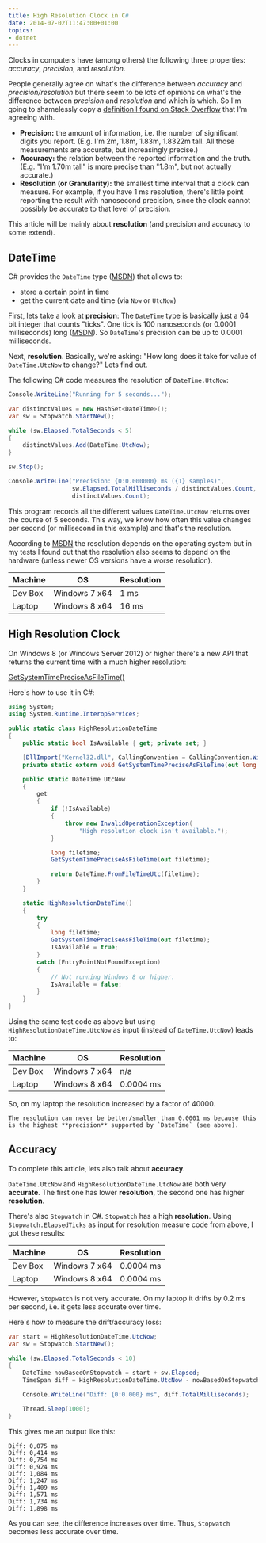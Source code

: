 ```yaml
---
title: High Resolution Clock in C#
date: 2014-07-02T11:47:00+01:00
topics:
- dotnet
---
```


Clocks in computers have (among others) the following three properties: *accuracy*, *precision*, and *resolution*.

People generally agree on what's the difference between *accuracy* and *precision/resolution* but there seem to be lots of opinions on what's the difference between *precision* and *resolution* and which is which. So I'm going to shamelessly copy a [definition I found on Stack Overflow](http://stackoverflow.com/a/16740505/614177) that I'm agreeing with.

* **Precision:** the amount of information, i.e. the number of significant digits you report. (E.g. I'm 2m, 1.8m, 1.83m, 1.8322m tall. All those measurements are accurate, but increasingly precise.)
* **Accuracy:** the relation between the reported information and the truth. (E.g. "I'm 1.70m tall" is more precise than "1.8m", but not actually accurate.)
* **Resolution (or Granularity):** the smallest time interval that a clock can measure. For example, if you have 1 ms resolution, there's little point reporting the result with nanosecond precision, since the clock cannot possibly be accurate to that level of precision.

This article will be mainly about **resolution** (and precision and accuracy to some extend).

## DateTime

C# provides the `DateTime` type ([MSDN](http://msdn.microsoft.com/EN-US/library/system.datetime.aspx)) that allows to:

* store a certain point in time
* get the current date and time (via `Now` or `UtcNow`)

First, lets take a look at **precision**: The `DateTime` type is basically just a 64 bit integer that counts "ticks". One tick is 100 nanoseconds (or 0.0001 milliseconds) long ([MSDN](http://msdn.microsoft.com/EN-US/library/system.datetime.ticks.aspx)). So `DateTime`'s precision can be up to 0.0001 milliseconds.

Next, **resolution**. Basically, we're asking: "How long does it take for value of `DateTime.UtcNow` to change?" Lets find out.

The following C# code measures the resolution of `DateTime.UtcNow`:

```c#
Console.WriteLine("Running for 5 seconds...");

var distinctValues = new HashSet<DateTime>();
var sw = Stopwatch.StartNew();

while (sw.Elapsed.TotalSeconds < 5)
{
    distinctValues.Add(DateTime.UtcNow);
}

sw.Stop();

Console.WriteLine("Precision: {0:0.000000} ms ({1} samples)",
                  sw.Elapsed.TotalMilliseconds / distinctValues.Count,
                  distinctValues.Count);
```

This program records all the different values `DateTime.UtcNow` returns over the course of 5 seconds. This way, we know how often this value changes per second (or millisecond in this example) and that's the resolution.

According to [MSDN](http://msdn.microsoft.com/EN-US/library/system.datetime.utcnow.aspx) the resolution depends on the operating system but in my tests I found out that the resolution also seems to depend on the hardware (unless newer OS versions have a worse resolution).

| Machine  | OS           |  Resolution |
| -------- | ------------- | ---------- |
| Dev Box  | Windows 7 x64 | 1 ms       |
| Laptop   | Windows 8 x64 | 16 ms      |

## High Resolution Clock

On Windows 8 (or Windows Server 2012) or higher there's a new API that returns the current time with a much higher resolution:

[GetSystemTimePreciseAsFileTime()](http://msdn.microsoft.com/en-us/library/windows/desktop/hh706895%28v=vs.85%29.aspx)

Here's how to use it in C#:

```c#
using System;
using System.Runtime.InteropServices;

public static class HighResolutionDateTime
{
    public static bool IsAvailable { get; private set; }

    [DllImport("Kernel32.dll", CallingConvention = CallingConvention.Winapi)]
    private static extern void GetSystemTimePreciseAsFileTime(out long filetime);

    public static DateTime UtcNow
    {
        get
        {
            if (!IsAvailable)
            {
                throw new InvalidOperationException(
                    "High resolution clock isn't available.");
            }

            long filetime;
            GetSystemTimePreciseAsFileTime(out filetime);

            return DateTime.FromFileTimeUtc(filetime);
        }
    }

    static HighResolutionDateTime()
    {
        try
        {
            long filetime;
            GetSystemTimePreciseAsFileTime(out filetime);
            IsAvailable = true;
        }
        catch (EntryPointNotFoundException)
        {
            // Not running Windows 8 or higher.
            IsAvailable = false;
        }
    }
}
```

Using the same test code as above but using `HighResolutionDateTime.UtcNow` as input (instead of `DateTime.UtcNow`) leads to:

| Machine  | OS            | Resolution |
| -------- | ------------- | ---------- |
| Dev Box  | Windows 7 x64 | n/a        |
| Laptop   | Windows 8 x64 | 0.0004 ms  |

So, on my laptop the resolution increased by a factor of 40000.

```note
The resolution can never be better/smaller than 0.0001 ms because this is the highest **precision** supported by `DateTime` (see above).
```

## Accuracy

To complete this article, lets also talk about **accuracy**.

`DateTime.UtcNow` and `HighResolutionDateTime.UtcNow` are both very **accurate**. The first one has lower **resolution**, the second one has higher **resolution**.

There's also `Stopwatch` in C#. `Stopwatch` has a high **resolution**. Using `Stopwatch.ElapsedTicks` as input for resolution measure code from above, I got these results:

| Machine  | OS            | Resolution |
| -------- | ------------- | ---------- |
| Dev Box  | Windows 7 x64 | 0.0004 ms  |
| Laptop   | Windows 8 x64 | 0.0004 ms  |

However, `Stopwatch` is not very accurate. On my laptop it drifts by 0.2 ms per second, i.e. it gets less accurate over time.

Here's how to measure the drift/accuracy loss:

```c#
var start = HighResolutionDateTime.UtcNow;
var sw = Stopwatch.StartNew();

while (sw.Elapsed.TotalSeconds < 10)
{
    DateTime nowBasedOnStopwatch = start + sw.Elapsed;
    TimeSpan diff = HighResolutionDateTime.UtcNow - nowBasedOnStopwatch;

    Console.WriteLine("Diff: {0:0.000} ms", diff.TotalMilliseconds);

    Thread.Sleep(1000);
}
```

This gives me an output like this:

```
Diff: 0,075 ms
Diff: 0,414 ms
Diff: 0,754 ms
Diff: 0,924 ms
Diff: 1,084 ms
Diff: 1,247 ms
Diff: 1,409 ms
Diff: 1,571 ms
Diff: 1,734 ms
Diff: 1,898 ms
```

As you can see, the difference increases over time. Thus, `Stopwatch` becomes less accurate over time.
